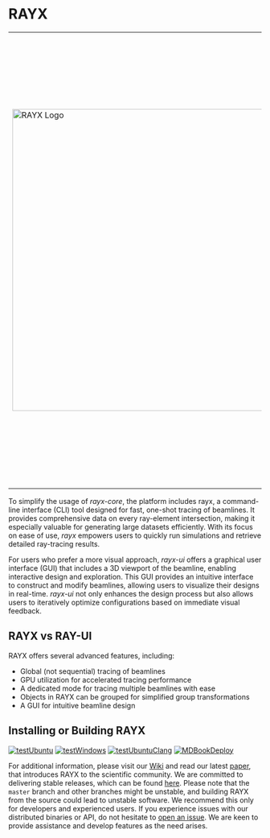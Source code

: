 # RAYX

<table>
  <tr>
    <td>
      <img src="https://github.com/user-attachments/assets/d12229b0-7820-475f-8f02-6b2f253c5081" alt="RAYX Logo" width="600">
    </td>
    <td>
      <strong>RAYX</strong> is a powerful, multi-component simulation platform designed to streamline the design and optimization of beamlines in synchrotron light source facilities. At the core of the platform is <i>rayx-core</i>, a high-performance library that delivers precise light tracing capabilities on both CPUs and GPUs. This core library ensures that users can achieve detailed and accurate simulations at high speeds, making it an ideal solution for complex beamline designs.
    </td>
  </tr>
</table>

To simplify the usage of _rayx-core_, the platform includes rayx, a command-line interface (CLI) tool designed for fast, one-shot tracing of beamlines. It provides comprehensive data on every ray-element intersection, making it especially valuable for generating large datasets efficiently. With its focus on ease of use, _rayx_ empowers users to quickly run simulations and retrieve detailed ray-tracing results.

For users who prefer a more visual approach, _rayx-ui_ offers a graphical user interface (GUI) that includes a 3D viewport of the beamline, enabling interactive design and exploration. This GUI provides an intuitive interface to construct and modify beamlines, allowing users to visualize their designs in real-time. _rayx-ui_ not only enhances the design process but also allows users to iteratively optimize configurations based on immediate visual feedback.

## RAYX vs RAY-UI

RAYX offers several advanced features, including:
- Global (not sequential) tracing of beamlines
- GPU utilization for accelerated tracing performance
- A dedicated mode for tracing multiple beamlines with ease
- Objects in RAYX can be grouped for simplified group transformations
- A GUI for intuitive beamline design

## Installing or Building RAYX

[![testUbuntu](https://github.com/hz-b/rayx/actions/workflows/testUbuntu.yml/badge.svg?branch=master)](https://github.com/hz-b/rayx/actions/workflows/testUbuntu.yml) [![testWindows](https://github.com/hz-b/rayx/actions/workflows/testWindows.yml/badge.svg?branch=master)](https://github.com/hz-b/rayx/actions/workflows/testWindows.yml) [![testUbuntuClang](https://github.com/hz-b/rayx/actions/workflows/testUbuntuClang.yml/badge.svg?branch=master)](https://github.com/hz-b/rayx/actions/workflows/testUbuntuClang.yml) [![MDBookDeploy](https://github.com/hz-b/rayx/actions/workflows/mdBookDeploy.yml/badge.svg)](https://github.com/hz-b/rayx/actions/workflows/mdBookDeploy.yml)

For additional information, please visit our [Wiki](https://hz-b.github.io/rayx/) and read our latest [paper](https://pubs.aip.org/aip/rsi/article/96/6/061302/3348292/RAYX-An-optics-simulation-software-for-synchrotron), that introduces RAYX to the scientific community. We are committed to delivering stable releases, which can be found [here](https://github.com/hz-b/rayx/releases). Please note that the `master` branch and other branches might be unstable, and building RAYX from the source could lead to unstable software. We recommend this only for developers and experienced users. If you experience issues with our distributed binaries or API, do not hesitate to [open an issue](https://github.com/hz-b/rayx/issues/new/choose). We are keen to provide assistance and develop features as the need arises.
